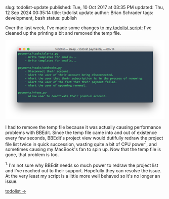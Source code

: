 slug: todolist-update
published: Tue, 10 Oct 2017 at 03:35 PM
updated: Thu, 12 Sep 2024 00:35:14 
title: todolist update
author: Brian Schrader
tags: development, bash
status: publish

Over the last week, I've made some changes to [my todolist script][todolist]: I've cleaned up the printing a bit and removed the temp file.

![todolist terminal output](/images/blog/todolist-update.png)

I had to remove the temp file because it was actually causing performance problems with BBEdit. Since the temp file came into and out of existence every few seconds, BBEdit's project view would dutifully redraw the project file list twice in quick succession, wasting quite a bit of CPU power<sup>1</sup>, and sometimes causing my MacBook's fan to spin up. Now that the temp file is gone, that problem is too.


<div class="footnote">
<sup>1. </sup>I'm not sure why BBEdit needs so much power to redraw the project list and I've reached out to their support. Hopefully they can resolve the issue. At the very least my script is a little more well behaved so it's no longer an issue.
</div>

[todolist &#8594;][todolist]


[todolist]: //gist.github.com/Sonictherocketman/77dd6cd8fd907dbbc00031acb08f3ba0
